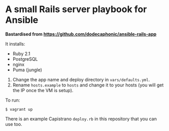 # A small Rails server playbook for Ansible

**Bastardised from https://github.com/dodecaphonic/ansible-rails-app**

It installs:

- Ruby 2.1
- PostgreSQL
- nginx
- Puma (jungle)

1. Change the app name and deploy directory in <code>vars/defaults.yml</code>.
2. Rename `hosts.example` to `hosts` and change it to your hosts (you will get the IP once the VM is setup).

To run:

    $ vagrant up

There is an example Capistrano `deploy.rb` in this repository that you can use too.

